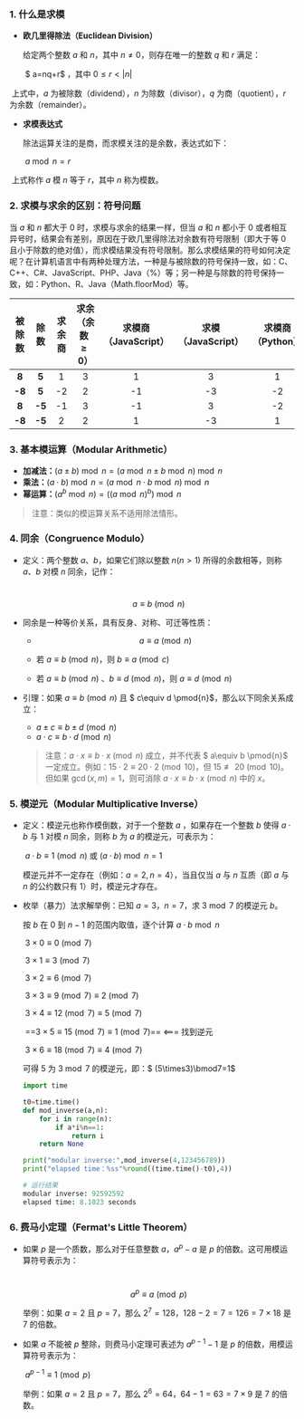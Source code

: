### 1. 什么是求模

- **欧几里得除法（Euclidean Division）**

  给定两个整数 $a$ 和 $n$，其中 $n\neq0$，则存在唯一的整数 $q$ 和 $r$  满足：

  ​		$ a=nq+r$ ，其中 $0\leq r <|n|$

​		上式中，$a$ 为被除数（dividend），$n$ 为除数（divisor），$q$ 为商（quotient），$r$ 为余数（remainder）。

- **求模表达式**

  除法运算关注的是商，而求模关注的是余数，表达式如下：

  ​		$a \bmod{n}=r$

​		上式称作 $a$ 模 $n$ 等于 $r$，其中 $n$ 称为模数。

### 2. 求模与求余的区别：符号问题

当 $a$ 和 $n$ 都大于 $0$ 时，求模与求余的结果一样，但当 $a$ 和 $n$ 都小于 $0$ 或者相互异号时，结果会有差别，原因在于欧几里得除法对余数有符号限制（即大于等 $0$ 且小于除数的绝对值），而求模结果没有符号限制。那么求模结果的符号如何决定呢？在计算机语言中有两种处理方法，一种是与被除数的符号保持一致，如：C、C++、C#、JavaScript、PHP、Java（%）等；另一种是与除数的符号保持一致，如：Python、R、Java（Math.floorMod）等。

| 被除数 |  除数  | 求余商 | 求余（余数$\geq 0$） | 求模商（JavaScript） | 求模（JavaScript） | 求模商（Python） | 求模（Python） |
| :----: | :----: | :----: | :------------------: | :------------------: | :----------------: | :--------------: | :------------: |
| **8**  | **5**  |   1    |          3           |          1           |         3          |        1         |       3        |
| **-8** | **5**  |   -2   |          2           |          -1          |         -3         |        -2        |       2        |
| **8**  | **-5** |   -1   |          3           |          -1          |         3          |        -2        |       -2       |
| **-8** | **-5** |   2    |          2           |          1           |         -3         |        1         |       -3       |

### 3. 基本模运算（Modular Arithmetic）

- **加减法：**$(a\pm b) \bmod n=(a \bmod n \pm b \bmod n) \bmod n$
- **乘法：**$(a \cdot b) \bmod n=(a \bmod n \cdot b \bmod n) \bmod n$
- **幂运算：**$(a^b \bmod n)=((a \bmod n)^b) \bmod n$

> 注意：类似的模运算关系不适用除法情形。

### 4. 同余（Congruence Modulo）

- 定义：两个整数 $a$、$b$，如果它们除以整数 $n(n>1)$ 所得的余数相等，则称 $a$、$b$ 对模 $n$ 同余，记作：

  ​		$$a \equiv b \pmod{n}$$

- 同余是一种等价关系，具有反身、对称、可迁等性质：

  - $$a \equiv a \pmod{n}$$
  
  - 若 $a \equiv b \pmod{n}$，则 $b \equiv a \pmod{c}$
  
  - 若 $a \equiv b \pmod{n}$ 、$b \equiv d \pmod{n}$，则 $a \equiv d \pmod{n}$

- 引理：如果 $a \equiv b \pmod{n}$ 且 $ c\equiv d \pmod{n}$，那么以下同余关系成立：

  - $a\pm c\equiv b\pm d \pmod{n}$
  - $a\cdot c \equiv b\cdot d \pmod{n}$

  > 注意：$a\cdot x\equiv b\cdot x \pmod{n}$ 成立，并不代表 $ a\equiv b \pmod{n}$ 一定成立。例如：$15\cdot 2 \equiv 20 \cdot 2 \pmod{10}$，但 $15 \not\equiv 20 \pmod{10}$。但如果 $\gcd(x,m)=1$，则可消除 $a\cdot x \equiv b\cdot x \pmod{n}$ 中的 $x$。

### 5. 模逆元（Modular Multiplicative Inverse）

- 定义：模逆元也称作模倒数，对于一个整数 $a$ ，如果存在一个整数 $b$ 使得 $a \cdot b$ 与 $1$ 对模 $n$ 同余，则称 $b$ 为 $a$ 的模逆元，可表示为：

  ​		$a \cdot b \equiv 1 \pmod{n}$  或 $(a \cdot b) \bmod n=1$

  模逆元并不一定存在（例如：$a=2,n=4$），当且仅当 $a$ 与 $n$ 互质（即 $a$ 与 $n$ 的公约数只有 $1$）时，模逆元才存在。

- 枚举（暴力）法求解举例：已知 $a=3，n=7$，求 $3 \bmod 7$ 的模逆元 $b$。

  按 $b$ 在 $0$ 到 $n-1$ 的范围内取值，逐个计算 $a \cdot b \bmod n$

  ​		$3 \times 0 \equiv 0 \pmod{7}$

  ​		$3 \times 1 \equiv 3 \pmod{7}$

  ​		$3 \times 2 \equiv 6 \pmod{7}$

  ​		$3\times 3 \equiv 9 \pmod{7}\equiv 2\pmod{7}$

  ​		$3 \times 4 \equiv 12\pmod{7} \equiv 5 \pmod{7}$

  ​		==$3\times5\equiv15\pmod{7}\equiv1\pmod{7}$==     <=== 找到逆元

  ​		$3\times6\equiv18\pmod{7}\equiv4\pmod{7}$

  可得 $5$ 为 $3 \bmod 7$ 的模逆元，即：$ (5\times3)\bmod7=1$ 

  ```python
  import time
  
  t0=time.time()
  def mod_inverse(a,n):
      for i in range(n):
          if a*i%n==1:
              return i
      return None
  
  print("modular inverse:",mod_inverse(4,123456789))
  print("elapsed time：%ss"%round((time.time()-t0),4))
  
  # 运行结果
  modular inverse: 92592592
  elapsed time: 8.1023 seconds
  ```

### 6. 费马小定理（Fermat's Little Theorem）

- 如果 $p$ 是一个质数，那么对于任意整数 $a$，$a^p-a$ 是 $p$ 的倍数。这可用模运算符号表示为：

  ​        $$a^p\equiv a \pmod{p}$$
  
  举例：如果 $a=2$ 且 $p=7$，那么 $2^7=128$，$128-2=7=126=7\times18$ 是 $7$ 的倍数。

- 如果 $a$ 不能被 $p$ 整除，则费马小定理可表述为 $a^{p-1}-1$ 是 $p$ 的倍数，用模运算符号表示为：

  ​        $a^{p-1}\equiv 1 \pmod{p}$
  
  举例：如果 $a=2$ 且 $p=7$，那么 $2^6=64$，$64-1=63=7\times9$ 是 $7$ 的倍数。



